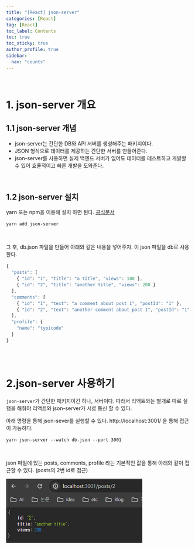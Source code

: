 ```yaml
---
title: "[React] json-server"
categories: [React]
tag: [React]
toc_label: Contents
toc: true
toc_sticky: true
author_profile: true
sidebar:
  nav: "counts"
---
```


<br>

# 1. json-server 개요

## 1.1 json-server 개념

- json-server는 간단한 DB와 API 서버를 생성해주는 패키지이다.
- JSON 형식으로 데이터를 제공하는 간단한 서버를 만들어준다.
- json-server를 사용하면 실제 백엔드 서버가 없어도 데이터를 테스트하고 개발할 수 있어 효율적이고 빠른 개발을 도와준다.

<br>

## 1.2 json-server 설치

yarn 또는 npm을 이용해 설치 하면 된다. [공식문서](https://www.npmjs.com/package/json-server)

```
yarn add json-server
```

<br>

그 후, db.json 파일을 만들어 아래와 같은 내용을 넣어주자. 이 json 파일을 db로 사용한다.

```js
{
  "posts": [
    { "id": "1", "title": "a title", "views": 100 },
    { "id": "2", "title": "another title", "views": 200 }
  ],
  "comments": [
    { "id": "1", "text": "a comment about post 1", "postId": "1" },
    { "id": "2", "text": "another comment about post 1", "postId": "1" }
  ],
  "profile": {
    "name": "typicode"
  }
}
```

<br><br>

# 2.json-server 사용하기

`json-server`가 간단한 패키지이긴 하나, 서버이다. 따라서 리액트와는 별개로 따로 실행을 해줘야 리액트와 json-server가 서로 통신 할 수 있다.

아래 명령을 통해 json-sever를 실행할 수 있다. http://localhost:3001/ 을 통해 접근이 가능하다.

```
yarn json-server --watch db.json --port 3001
```

<br>

json 파일에 있는 posts, comments, profile 라는 기본적인 값을 통해 아래와 같이 접근할 수 있다. (posts의 2번 id로 접근)

![](/assets/images/2024/2024-02-16-23-14-28.png)

<br>
